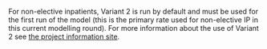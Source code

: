 For non-elective inpatients, Variant 2 is run by default and must be used for the first run of the model (this is the primary rate used for non-elective IP in this current modelling round). For more information about the use of Variant 2 see [the project information site](https://connect.strategyunitwm.nhs.uk/nhp/project_information/modelling_methodology/non-demographic_growth.html).
